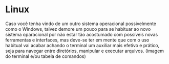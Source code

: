 # Linux

Caso você tenha vindo de um outro sistema operacional possivelmente como o Windows, talvez demore um pouco para se habituar ao novo sistema oparacional por não estar tão acostumado com possíveis novas ferramentas e interfaces, mas deve-se ter em mente que com o uso habitual vai acabar achando o terminal um auxiliar mais efetivo e prático, seja para navegar entre diretórios, manipular e executar arquivos. (imagem do terminal e/ou tabela de comandos)
